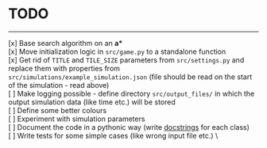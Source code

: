 # TODO

<hr>

[x] Base search algorithm on an **a\*** \
[x] Move initialization logic in `src/game.py` to a standalone function \
[x] Get rid of `TITLE` and `TILE_SIZE` parameters from `src/settings.py` and replace them with properties from `src/simulations/example_simulation.json` (file should be read on the start of the simulation - read above) \
[ ] Make logging possible - define directory `src/output_files/` in which the output simulation data (like time etc.) will be stored \
[ ] Define some better colours \
[ ] Experiment with simulation parameters \
[ ] Document the code in a pythonic way (write [docstrings](https://sphinxcontrib-napoleon.readthedocs.io/en/latest/example_google.html) for each class) \
[ ] Write tests for some simple cases (like wrong input file etc.) \
